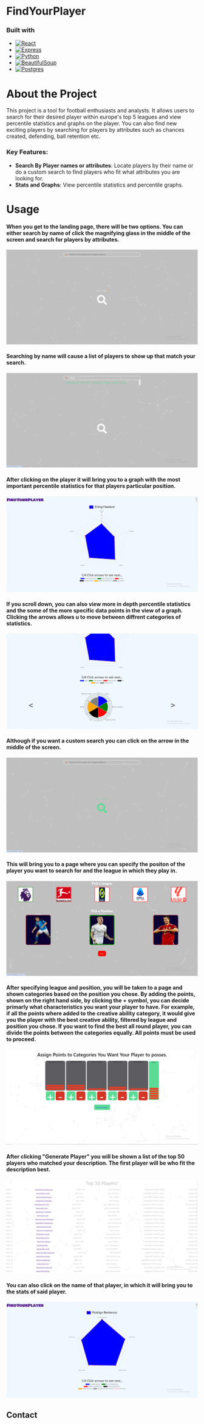 # FindYourPlayer
### Built with
* [![React][React.js]][React-url]
* [![Express][Express.js]][Express-url]
* [![Python][Python.py]][Python-url]
* [![BeautifulSoup][BeautifulSoup.py]][BeautifulSoup-url]
* [![Postgres][Postgresql]][Postgresql-url]

# About the Project

This project is a tool for football enthusiasts and analysts. It allows users to search for their desired player within europe's top 5 leagues and view percentile statistics and graphs on the player.
You can also find new exciting players by searching for players by attributes such as chances created, defending, ball retention etc.

### Key Features:
- **Search By Player names or attributes**: Locate players by their name or do a custom search to find players who fit what attributes you are looking for.
- **Stats and Graphs**: View percentile statistics and percentile graphs.

# Usage
#### When you get to the landing page, there will be two options. You can either search by name of click the magnifying glass in the middle of the screen and search for players by attributes.
![Landing-Page](./pictures/fyp1.png)
#### Searching by name will cause a list of players to show up that match your search.
![Search-results](./pictures/fyp2.png)
#### After clicking on the player it will bring you to a graph with the most important percentile statistics for that players particular position.
![Player-Graph](./pictures/fyp3.png)
#### If you scroll down, you can also view more in depth percentile statistics and the some of the more specific data points in the view of a graph. Clicking the arrows allows u to move between diffrent categories of statistics.
![Player-Graph-Detail](./pictures/fyp4.png)
#### Although if you want a custom search you can click on the arrow in the middle of the screen.
![Custom-Search](./pictures/fyp4.5.png)
#### This will bring you to a page where you can specify the positon of the player you want to search for and the league in which they play in.
![Player-Pick](./pictures/fyp5.png)
#### After specifying league and position, you will be taken to a page and shown categories based on the position you chose. By adding the points, shown on the right hand side, by clicking the + symbol, you can decide primarly what characteristics you want your player to have. For example, if all the points where added to the creative ability category, it would give you the player with the best creative ability, filtered by league and position you chose. If you want to find the best all round player, you can divide the points between the categories equally. All points must be used to proceed.
![Data-Points](./pictures/fyp6.png)
#### After clicking "Generate Player" you will be shown a list of the top 50 players who matched your description. The first player will be who fit the description best.
![Player-List](./pictures/fyp7.png)
#### You can also click on the name of that player, in which it will bring you to the stats of said player.
![Player-List](./pictures/fyp8.png)



## Contact
<!-- MARKDOWN LINKS & IMAGES -->
[React.js]: https://img.shields.io/badge/React-20232A?style=for-the-badge&logo=react&logoColor=61DAFB
[React-url]: https://reactjs.org/
[Express.js]: https://img.shields.io/badge/Express%20js-000000?style=for-the-badge&logo=express&logoColor=white
[Express-url]: https://expressjs.com/
[BeautifulSoup.py]:https://shields.io/badge/BeautifulSoup-4-green
[BeautifulSoup-url]:https://pypi.org/project/beautifulsoup4/
[Python.py]:https://img.shields.io/badge/python-3670A0?style=for-the-badge&logo=python&logoColor=ffdd54
[Python-url]:https://www.python.org/
[Postgresql]:https://img.shields.io/badge/postgresql-4169e1?style=for-the-badge&logo=postgresql&logoColor=white
[Postgresql-url]:https://www.postgresql.org/

